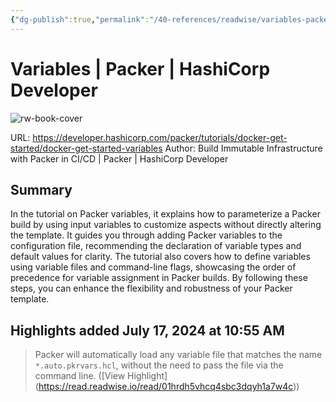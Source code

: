 ```yaml
---
{"dg-publish":true,"permalink":"/40-references/readwise/variables-packer-hashi-corp-developer/","tags":["rw/articles"]}
---
```


# Variables | Packer | HashiCorp Developer

![rw-book-cover](https://developer.hashicorp.com/og-image/packer.jpg)
  
URL: https://developer.hashicorp.com/packer/tutorials/docker-get-started/docker-get-started-variables
Author: Build Immutable Infrastructure with Packer in CI/CD | Packer | HashiCorp Developer

## Summary

In the tutorial on Packer variables, it explains how to parameterize a Packer build by using input variables to customize aspects without directly altering the template. It guides you through adding Packer variables to the configuration file, recommending the declaration of variable types and default values for clarity. The tutorial also covers how to define variables using variable files and command-line flags, showcasing the order of precedence for variable assignment in Packer builds. By following these steps, you can enhance the flexibility and robustness of your Packer template.

## Highlights added July 17, 2024 at 10:55 AM
>Packer will automatically load any variable file that matches the name `*.auto.pkrvars.hcl`, without the need to pass the file via the command line. ([View Highlight] (https://read.readwise.io/read/01hrdh5vhcq4sbc3dqyh1a7w4c))


